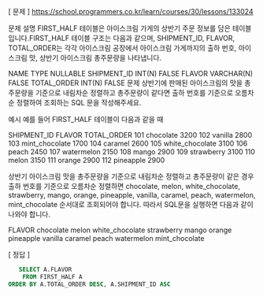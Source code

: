 [ 문제 ]
https://school.programmers.co.kr/learn/courses/30/lessons/133024

문제 설명
FIRST_HALF 테이블은 아이스크림 가게의 상반기 주문 정보를 담은 테이블입니다.FIRST_HALF 테이블 구조는 다음과 같으며, SHIPMENT_ID, FLAVOR, TOTAL_ORDER는 각각 아이스크림 공장에서 아이스크림 가게까지의 출하 번호, 아이스크림 맛, 상반기 아이스크림 총주문량을 나타냅니다.

NAME	    TYPE	    NULLABLE
SHIPMENT_ID	INT(N)	    FALSE
FLAVOR	    VARCHAR(N)	FALSE
TOTAL_ORDER	INT(N)	    FALSE
문제
상반기에 판매된 아이스크림의 맛을 총주문량을 기준으로 내림차순 정렬하고 총주문량이 같다면 출하 번호를 기준으로 오름차순 정렬하여 조회하는 SQL 문을 작성해주세요.

예시
예를 들어 FIRST_HALF 테이블이 다음과 같을 때

SHIPMENT_ID	    FLAVOR	        TOTAL_ORDER
101	            chocolate	    3200
102         	vanilla	        2800
103	            mint_chocolate	1700
104	            caramel	        2600
105	            white_chocolate	3100
106	            peach	        2450
107	            watermelon	    2150
108	            mango	        2900
109	            strawberry	    3100
110	            melon	        3150
111	            orange	        2900
112	            pineapple	    2900

상반기 아이스크림 맛을 총주문량을 기준으로 내림차순 정렬하고 총주문량이 같은 경우 출하 번호를 기준으로 오름차순 정렬하면 chocolate, melon, white_chocolate, strawberry, mango, orange, pineapple, vanilla, caramel, peach, watermelon, mint_chocolate 순서대로 조회되어야 합니다. 따라서 SQL문을 실행하면 다음과 같이 나와야 합니다.

FLAVOR
chocolate
melon
white_chocolate
strawberry
mango
orange
pineapple
vanilla
caramel
peach
watermelon
mint_chocolate

[ 정답 ]
````sql
   SELECT A.FLAVOR
    FROM FIRST_HALF A
ORDER BY A.TOTAL_ORDER DESC, A.SHIPMENT_ID ASC
````